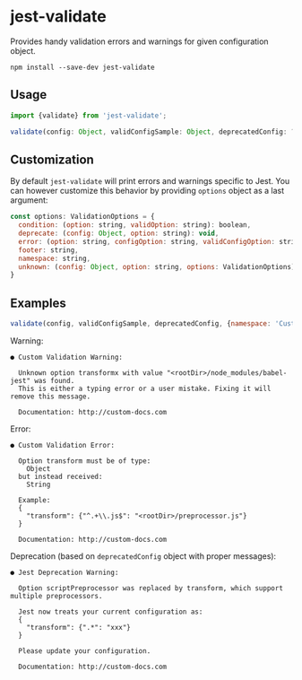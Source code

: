 # jest-validate

Provides handy validation errors and warnings for given configuration object.

```
npm install --save-dev jest-validate
```

## Usage

```js
import {validate} from 'jest-validate';

validate(config: Object, validConfigSample: Object, deprecatedConfig: ?Object, options: ?Object);
```

## Customization

By default `jest-validate` will print errors and warnings specific to Jest. You can however customize this behavior by providing `options` object as a last argument:

```js
const options: ValidationOptions = {
  condition: (option: string, validOption: string): boolean,
  deprecate: (config: Object, option: string): void,
  error: (option: string, configOption: string, validConfigOption: string, options: ValidationOptions): void // throws ValidationError,
  footer: string,
  namespace: string,
  unknown: (config: Object, option: string, options: ValidationOptions),
}
```

## Examples
```js
validate(config, validConfigSample, deprecatedConfig, {namespace: 'Custom', footer: '\n\n  Documentation: http://custom-docs.com'});
```
Warning:

```
● Custom Validation Warning:

  Unknown option transformx with value "<rootDir>/node_modules/babel-jest" was found.
  This is either a typing error or a user mistake. Fixing it will remove this message.

  Documentation: http://custom-docs.com
```

Error:

```
● Custom Validation Error:

  Option transform must be of type:
    Object
  but instead received:
    String

  Example:
  {
    "transform": {"^.+\\.js$": "<rootDir>/preprocessor.js"}
  }

  Documentation: http://custom-docs.com
```

Deprecation (based on `deprecatedConfig` object with proper messages):

```
● Jest Deprecation Warning:

  Option scriptPreprocessor was replaced by transform, which support multiple preprocessors.

  Jest now treats your current configuration as:
  {
    "transform": {".*": "xxx"}
  }

  Please update your configuration.

  Documentation: http://custom-docs.com
```
